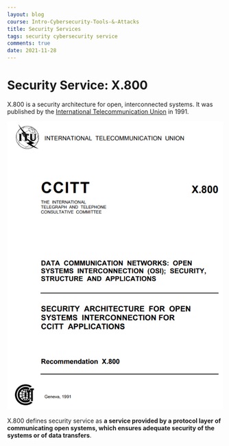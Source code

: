 ```yaml
---
layout: blog
course: Intro-Cybersecurity-Tools-&-Attacks
title: Security Services
tags: security cybersecurity service
comments: true
date: 2021-11-28
---
```


# Security Service: X.800

X.800 is a security architecture for open, interconnected systems. It was published by the [International Telecommunication Union](https://www.itu.int/rec/T-REC-X.800-199103-I/en) in 1991.

![X800](/assets/X800.PNG)

X.800 defines security service as **a service provided by a protocol layer of communicating open systems, which ensures adequate security of the systems or of data transfers**.

